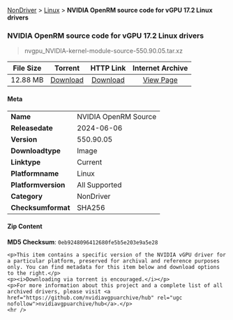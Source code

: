 
[NonDriver](/README.md)  >  [Linux](/index/NonDriver/Linux.md)  >  **NVIDIA OpenRM source code for vGPU 17.2 Linux drivers**


###    NVIDIA OpenRM source code for vGPU 17.2 Linux drivers

> nvgpu_NVIDIA-kernel-module-source-550.90.05.tar.xz   


| **File Size** | **Torrent**  | **HTTP Link** | **Internet Archive** |
|:-------------:|:------------:|:-------------:|:--------------------:|
| 12.88 MB |  [Download](https://archive.org/download/nvgpu_NVIDIA-kernel-module-source-550.90.05.tar.xz/nvgpu_NVIDIA-kernel-module-source-550.90.05.tar.xz_archive.torrent)       | [Download](https://archive.org/compress/nvgpu_NVIDIA-kernel-module-source-550.90.05.tar.xz) | [View Page](https://archive.org/details/nvgpu_NVIDIA-kernel-module-source-550.90.05.tar.xz)       |

#### Meta

<table>
<tr><td><strong>Name</strong></td><td>NVIDIA OpenRM Source</td></tr>
<tr><td><strong>Releasedate</strong></td><td>2024-06-06</td></tr>
<tr><td><strong>Version</strong></td><td>550.90.05</td></tr>
<tr><td><strong>Downloadtype</strong></td><td>Image</td></tr>
<tr><td><strong>Linktype</strong></td><td>Current</td></tr>
<tr><td><strong>Platformname</strong></td><td>Linux</td></tr>
<tr><td><strong>Platformversion</strong></td><td>All Supported</td></tr>
<tr><td><strong>Category</strong></td><td>NonDriver</td></tr>
<tr><td><strong>Checksumformat</strong></td><td>SHA256</td></tr>
</table>

#### Zip Content

**MD5 Checksum**: `0eb9248096412680fe5b5e203e9a5e28`

```text
<p>This item contains a specific version of the NVIDIA vGPU driver for a particular platform, preserved for archival and reference purposes only. You can find metadata for this item below and download options to the right.</p>
<p><i>Downloading via torrent is encouraged.</i></p>
<p>For more information about this project and a complete list of all archived drivers, please visit <a href="https://github.com/nvidiavgpuarchive/hub" rel="ugc nofollow">nvidiavgpuarchive/hub</a>.</p>
<hr />
```